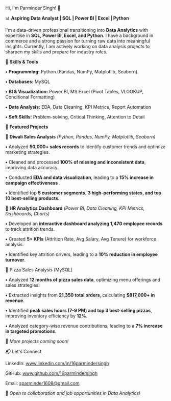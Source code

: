 Hi, I'm Parminder Singh! 👋

📊 **Aspiring Data Analyst | SQL | Power BI | Excel | Python**

I'm a data-driven professional transitioning into **Data Analytics** with expertise in **SQL, Power BI, Excel, and Python**. I have a background in commerce and a strong passion for turning raw data into meaningful insights. Currently, I am actively working on data analysis projects to sharpen my skills and prepare for industry roles.

🔧 **Skills & Tools**

**•**   **Programming:** Python (Pandas, NumPy, Matplotlib, Seaborn)

**•**   **Databases:** MySQL

**•**   **BI & Visualization:** Power BI, MS Excel (Pivot Tables, VLOOKUP, Conditional Formatting)

**•**   **Data Analysis:** EDA, Data Cleaning, KPI Metrics, Report Automation

**•**   **Soft Skills:** Problem-solving, Critical Thinking, Attention to Detail

📂 **Featured Projects**

🔹 **Diwali Sales Analysis** _(Python, Pandas, NumPy, Matplotlib, Seaborn)_

**•**   Analyzed **50,000+ sales records** to identify customer trends and optimize marketing strategies.

**•**   Cleaned and processed **100% of missing and inconsistent data**, improving data accuracy.

**•**   Conducted **EDA and data visualization**, leading to a **15% increase in campaign effectiveness** .

**•**   Identified top **5 customer segments**, **3 high-performing states, and top 10 best-selling products.**

🔹 **HR Analytics Dashboard** _(Power BI, Data Cleaning, KPI Metrics, Dashboards, Charts)_

**•**   Developed an **interactive dashboard analyzing 1,470 employee records** to track attrition trends.

**•**   Created **5+ KPIs** (Attrition Rate, Avg Salary, Avg Tenure) for workforce analysis.

**•**   Identified key attrition drivers, leading to a **10% reduction in employee turnover**.

🔹 Pizza Sales Analysis (MySQL)

**•**   Analyzed **12 months of pizza sales data**, optimizing menu offerings and sales strategies.

**•**   Extracted insights from **21,350 total orders**, calculating **$817,000+ in revenue**.

**•**   Identified **peak sales hours (7-9 PM) and top 3 best-selling pizzas**, improving inventory efficiency by **12%**.

**•**   Analyzed category-wise revenue contributions, leading to a **7% increase in targeted promotions**.

📌 _More projects coming soon!_

📬 Let's Connect

LinkedIn: www.linkedin.com/in/16parmindersingh

GitHub: www.github.com/16parmindersingh

Email: sparminder1608@gmail.com

🚀 _Open to collaboration and job opportunities in Data Analytics!_

